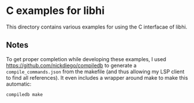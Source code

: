# C examples for libhi

This directory contains various examples for using the C interfacae of libhi.

## Notes

To get proper completion while developing these examples, I used https://github.com/nickdiego/compiledb to generate a `compile_commands.json` from the makefile (and thus allowing my LSP client to find all references).
It even includes a wrapper around make to make this automatic:

```
compiledb make
```
